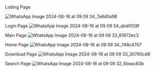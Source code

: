 Loding Page

![WhatsApp Image 2024-08-16 at 09 09 34_7a8d0a98](https://github.com/user-attachments/assets/2e6696ab-4ef9-4e3e-acf9-bb8154a1f595)

Login Page
![WhatsApp Image 2024-08-16 at 09 09 34_abd0f28f](https://github.com/user-attachments/assets/e521015b-58d2-458f-bf6b-18594a485188)

Main Page
![WhatsApp Image 2024-08-16 at 09 09 33_61872ec3](https://github.com/user-attachments/assets/a2d93acc-1371-42e8-8131-690aeb987058)

Home Page
![WhatsApp Image 2024-08-16 at 09 09 34_748c4767](https://github.com/user-attachments/assets/cb9560a7-415f-4ccc-9dab-35caa40c2803)

Download Page
![WhatsApp Image 2024-08-16 at 09 09 33_30790cd6](https://github.com/user-attachments/assets/d1f7e404-49b7-4dc0-8098-59daa75223eb)

Search Page
![WhatsApp Image 2024-08-16 at 09 09 32_5beac63b](https://github.com/user-attachments/assets/2b29b6a6-f18d-45c0-9708-cfad8c69053a)


